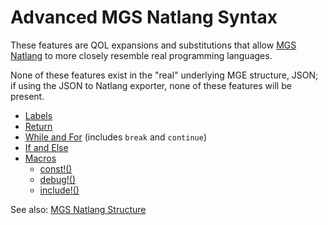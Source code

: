 # Advanced MGS Natlang Syntax

These features are QOL expansions and substitutions that allow [MGS Natlang](../mgs/mgs_natlang) to more closely resemble real programming languages.

None of these features exist in the "real" underlying MGE structure, JSON; if using the JSON to Natlang exporter, none of these features will be present.

- [Labels](../mgs/advanced_syntax/labels)
- [Return](../mgs/advanced_syntax/return)
- [While and For](../mgs/advanced_syntax/while_and_for) (includes `break` and `continue`)
- [If and Else](../mgs/advanced_syntax/if_and_else)
- [Macros](../mgs/advanced_syntax/macros)
	- [const!()](../mgs/advanced_syntax/const_)
	- [debug!()](../mgs/advanced_syntax/debug_)
	- [include!()](../mgs/advanced_syntax/include_)

See also: [MGS Natlang Structure](../mgs/mgs_natlang_structure)
